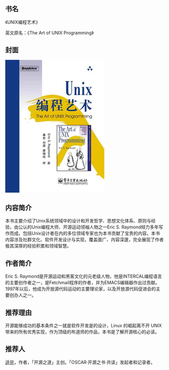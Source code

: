 ##  书名

《UNIX编程艺术》

英文原名：《The Art of UNIX Programming》

## 封面

![](./face-image/the-art-of-unix-program.jpg)

## 内容简介

本书主要介绍了Unix系统领域中的设计和开发哲学、思想文化体系、原则与经验，由公认的Unix编程大师、开源运动领袖人物之一Eric S. Raymond倾力多年写作而成。包括Unix设计者在内的多位领域专家也为本书贡献了宝贵的内容。本书内容涉及社群文化、软件开发设计与实现，覆盖面广、内容深邃，完全展现了作者极其深厚的经验积累和领域智慧。

## 作者简介

Eric S. Raymond是开源运动和黑客文化的元老级人物，他是INTERCAL编程语言的主要创作者之一，是Fetchmail程序的作者，并为EMACS编辑器作出过贡献。1997年以后，他成为开放源代码运动的主要理论家，以及开放源代码促进会的主要创办人之一。

## 推荐理由

开源能够成功的基本条件之一就是软件开发是的设计，Linux 的崛起离不开 UNIX 带来的所有优秀实现，作为顶级的布道师的作品，本书是了解开源核心的必读。

## 推荐人

[适兕](https://opensourceway.community/all_about_kuosi)，作者，「开源之道」主创。「OSCAR·开源之书·共读」发起者和记录者。